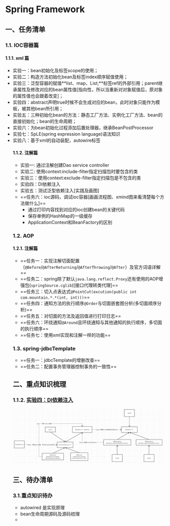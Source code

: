 # Spring Framework

## 一、任务清单

### 1.1. IOC容器篇
#### 1.1.1. xml 篇

- 实验一：bean初始化及标签scope的使用；
- 实验二：构造方法初始化bean及标签index顺序赋值使用；
- 实验三：泛型容器的赋值**list、map、List<Object>;**标签ref的外部引用；parent继承属性及修改对应的bean属性值[指向性，所以当重新对对象赋值后，原对象的属性值也会跟着改变]；
- 实验四：abstract声明true时候不会生成对应的bean，此时对象只能作为模板，被其他bean所引用；
- 实验五：三种初始化bean的方法：静态工厂方法、实例化工厂方法、bean的直接初始化；bean的生命周期；
- 实验六：为bean初始化过程添加后置处理器，继承BeanPostProcessor
- 实验七：SpLE(spring expression language)语法知识
- 实验八：基于xml的自动装配，autowire标签

#### 1.1.2. 注解篇

- 实验一: 通过注解创建Dao service controller
- 实验二: 使用context:include-filter指定扫描包时要包含的类
- 实验三：使用context:exclude-filter指定扫描包是不包含的类
- 实验四：DI依赖注入
- 实验五：测试泛型依赖注入[实践及画图]
- ==任务六：ioc源码，调试ioc容器[画画流程图、xmind图来看清楚每个方法做什么]==
  - 通过打印内容找到对应的ioc创建bean的关键代码
  - 保存单例的HashMap的一级缓存
  - ApplicationContext和BeanFactory的区别

### 1.2. AOP

#### 1.2.1. 注解篇

- ==任务一：实现注解切面配置（`@Before`/`@AfterReturning`/`@AfterThrowing`/`@After`）及官方词语详解==
- ==任务二：spring除了默认`java.lang.reflect.Proxy`还有使用的AOP增强包(`springSource.cglib`)[接口代理转类代理]==
- ==任务三：切入点表达式`@PointCut(excution(public int com.mountain.*.*(int, int)))`==
- ==任务四：通知方法的执行顺序`@Order`与切面嵌套图分析(多切面顺序分析)==
- ==任务五：对切面的方法及返回值进行打印日志==
- ==任务六：环绕通知`@Around`且环绕通知与其他通知的执行顺序，多切面的执行顺序==
- ==任务七：使用xml实现和注解一样的功能==

### 1.3. spring-jdbcTemplate

- ==任务一：jdbcTemplate的增删改查==
- ==任务二：配置事务管理器控制事务的一致性==

## 二、重点知识梳理

### 1.1.2. [实验四：DI依赖注入]()

![spring-泛型类调用](image\spring-泛型类调用.png)

## 三、待办清单

### 3.1.重点知识待办

- autowired 是实现原理
- bean生命周期源码及源码梳理
- 